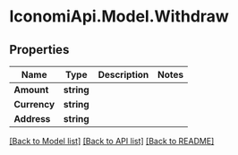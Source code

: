# IconomiApi.Model.Withdraw
## Properties

Name | Type | Description | Notes
------------ | ------------- | ------------- | -------------
**Amount** | **string** |  | 
**Currency** | **string** |  | 
**Address** | **string** |  | 

[[Back to Model list]](../README.md#documentation-for-models) [[Back to API list]](../README.md#documentation-for-api-endpoints) [[Back to README]](../README.md)


